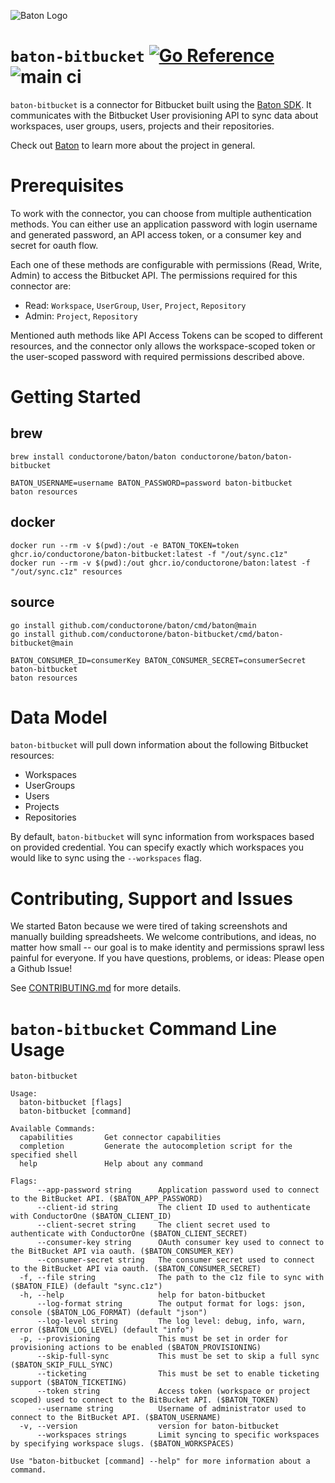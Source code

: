 ![Baton Logo](./docs/images/baton-logo.png)

# `baton-bitbucket` [![Go Reference](https://pkg.go.dev/badge/github.com/conductorone/baton-bitbucket.svg)](https://pkg.go.dev/github.com/conductorone/baton-bitbucket) ![main ci](https://github.com/conductorone/baton-bitbucket/actions/workflows/main.yaml/badge.svg)

`baton-bitbucket` is a connector for Bitbucket built using the [Baton SDK](https://github.com/conductorone/baton-sdk). It communicates with the Bitbucket User provisioning API to sync data about workspaces, user groups, users, projects and their repositories.

Check out [Baton](https://github.com/conductorone/baton) to learn more about the project in general.

# Prerequisites

To work with the connector, you can choose from multiple authentication methods. You can either use an application password with login username and generated password, an API access token, or a consumer key and secret for oauth flow.

Each one of these methods are configurable with permissions (Read, Write, Admin) to access the Bitbucket API. The permissions required for this connector are:
- Read: `Workspace`, `UserGroup`, `User`, `Project`, `Repository`
- Admin: `Project`, `Repository`

Mentioned auth methods like API Access Tokens can be scoped to different resources, and the connector only allows the workspace-scoped token or the user-scoped password with required permissions described above.

# Getting Started

## brew

```
brew install conductorone/baton/baton conductorone/baton/baton-bitbucket

BATON_USERNAME=username BATON_PASSWORD=password baton-bitbucket
baton resources
```

## docker

```
docker run --rm -v $(pwd):/out -e BATON_TOKEN=token ghcr.io/conductorone/baton-bitbucket:latest -f "/out/sync.c1z"
docker run --rm -v $(pwd):/out ghcr.io/conductorone/baton:latest -f "/out/sync.c1z" resources
```

## source

```
go install github.com/conductorone/baton/cmd/baton@main
go install github.com/conductorone/baton-bitbucket/cmd/baton-bitbucket@main

BATON_CONSUMER_ID=consumerKey BATON_CONSUMER_SECRET=consumerSecret baton-bitbucket
baton resources
```

# Data Model

`baton-bitbucket` will pull down information about the following Bitbucket resources:

- Workspaces
- UserGroups
- Users
- Projects
- Repositories

By default, `baton-bitbucket` will sync information from workspaces based on provided credential. You can specify exactly which workspaces you would like to sync using the `--workspaces` flag.

# Contributing, Support and Issues

We started Baton because we were tired of taking screenshots and manually building spreadsheets. We welcome contributions, and ideas, no matter how small -- our goal is to make identity and permissions sprawl less painful for everyone. If you have questions, problems, or ideas: Please open a Github Issue!

See [CONTRIBUTING.md](https://github.com/ConductorOne/baton/blob/main/CONTRIBUTING.md) for more details.

# `baton-bitbucket` Command Line Usage

```
baton-bitbucket

Usage:
  baton-bitbucket [flags]
  baton-bitbucket [command]

Available Commands:
  capabilities       Get connector capabilities
  completion         Generate the autocompletion script for the specified shell
  help               Help about any command

Flags:
      --app-password string      Application password used to connect to the BitBucket API. ($BATON_APP_PASSWORD)
      --client-id string         The client ID used to authenticate with ConductorOne ($BATON_CLIENT_ID)
      --client-secret string     The client secret used to authenticate with ConductorOne ($BATON_CLIENT_SECRET)
      --consumer-key string      OAuth consumer key used to connect to the BitBucket API via oauth. ($BATON_CONSUMER_KEY)
      --consumer-secret string   The consumer secret used to connect to the BitBucket API via oauth. ($BATON_CONSUMER_SECRET)
  -f, --file string              The path to the c1z file to sync with ($BATON_FILE) (default "sync.c1z")
  -h, --help                     help for baton-bitbucket
      --log-format string        The output format for logs: json, console ($BATON_LOG_FORMAT) (default "json")
      --log-level string         The log level: debug, info, warn, error ($BATON_LOG_LEVEL) (default "info")
  -p, --provisioning             This must be set in order for provisioning actions to be enabled ($BATON_PROVISIONING)
      --skip-full-sync           This must be set to skip a full sync ($BATON_SKIP_FULL_SYNC)
      --ticketing                This must be set to enable ticketing support ($BATON_TICKETING)
      --token string             Access token (workspace or project scoped) used to connect to the BitBucket API. ($BATON_TOKEN)
      --username string          Username of administrator used to connect to the BitBucket API. ($BATON_USERNAME)
  -v, --version                  version for baton-bitbucket
      --workspaces strings       Limit syncing to specific workspaces by specifying workspace slugs. ($BATON_WORKSPACES)

Use "baton-bitbucket [command] --help" for more information about a command.
```
